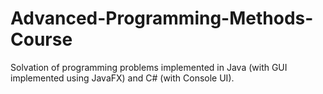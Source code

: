 # Advanced-Programming-Methods-Course
Solvation of programming problems implemented in Java (with GUI implemented using JavaFX) and C# (with Console UI).
